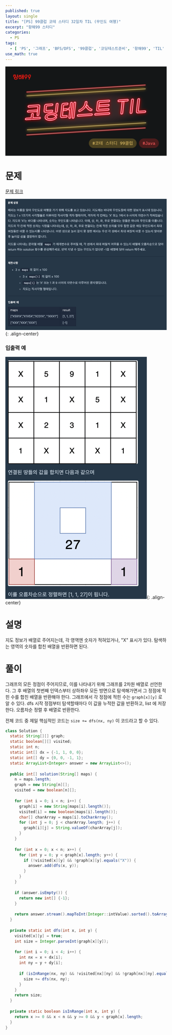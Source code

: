 ```yaml
---
published: true
layout: single
title: "[PS] 99클럽 코테 스터디 32일차 TIL (무인도 여행)"
excerpt: "항해99 스터디"
categories:
  - PS
tags:
  - [ 'PS', '그래프', 'BFS/DFS', '99클럽', '코딩테스트준비', '항해99', 'TIL' ]
use_math: true
---
```



![img_3.png](https://github.com/zhtmr/static-files-for-posting/blob/main/static-files-for-posting/20240722/99club_TIL_thumbnail/%EA%B8%B0%EB%B3%B8%ED%98%951_java.png?raw=true)

# 문제

[문제 링크](https://school.programmers.co.kr/learn/courses/30/lessons/154540)

![img_3.png](https://github.com/zhtmr/static-files-for-posting/blob/main/static-files-for-posting/20240822/ex.png?raw=true){:
.align-center}

### 입출력 예

![img_4.png](https://github.com/zhtmr/static-files-for-posting/blob/main/static-files-for-posting/20240822/ex1.png?raw=true){:
.align-center}

# 설명
지도 정보가 배열로 주어지는데, 각 영역엔 숫자가 적혀있거나, "X" 표시가 있다. 탐색하는 영역의 숫자를 합친 배열을 반환하면 된다.

# 풀이
그래프의 모든 정점이 주어지므로, 이를 나타내기 위해 그래프를 2차원 배열로 선언한다. 그 후 배열의 첫번째 인덱스부터 상하좌우 모든 방면으로 탐색해가면서 그 정점에 적힌 수를 합친 배열을 반환해야 한다.
그래프에서 각 정점에 적힌 수는 `graph[x][y]` 로 알 수 있다.
dfs 시작 정점부터 탐색할때마다 이 값을 누적한 값을 반환하고, list 에 저장한다.
오름차순 정렬 후 배열로 반환한다.

전체 코드 중 제일 핵심적인 코드는 `size += dfs(nx, ny)` 이 코드라고 할 수 있다.
```java
class Solution {
  static String[][] graph;
  static boolean[][] visited;
  static int n;
  static int[] dx = {-1, 1, 0, 0};
  static int[] dy = {0, 0, -1, 1};
  static ArrayList<Integer> answer = new ArrayList<>();

  public int[] solution(String[] maps) {
    n = maps.length;
    graph = new String[n][];
    visited = new boolean[n][];

    for (int i = 0; i < n; i++) {
      graph[i] = new String[maps[i].length()];
      visited[i] = new boolean[maps[i].length()];
      char[] charArray = maps[i].toCharArray();
      for (int j = 0; j < charArray.length; j++) {
        graph[i][j] = String.valueOf(charArray[j]);
      }
    }

    for (int x = 0; x < n; x++) {
      for (int y = 0; y < graph[x].length; y++) {
        if (!visited[x][y] && !graph[x][y].equals("X")) {
          answer.add(dfs(x, y));
        }
      }
    }

    if (answer.isEmpty()) {
      return new int[] {-1};
    }

    return answer.stream().mapToInt(Integer::intValue).sorted().toArray();
  }

  private static int dfs(int x, int y) {
    visited[x][y] = true;
    int size = Integer.parseInt(graph[x][y]);

    for (int i = 0; i < 4; i++) {
      int nx = x + dx[i];
      int ny = y + dy[i];

      if (isInRange(nx, ny) && !visited[nx][ny] && !graph[nx][ny].equals("X")) {
        size += dfs(nx, ny);
      }
    }
    return size;
  }

  private static boolean isInRange(int x, int y) {
    return x >= 0 && x < n && y >= 0 && y < graph[x].length;
  }
}
```
